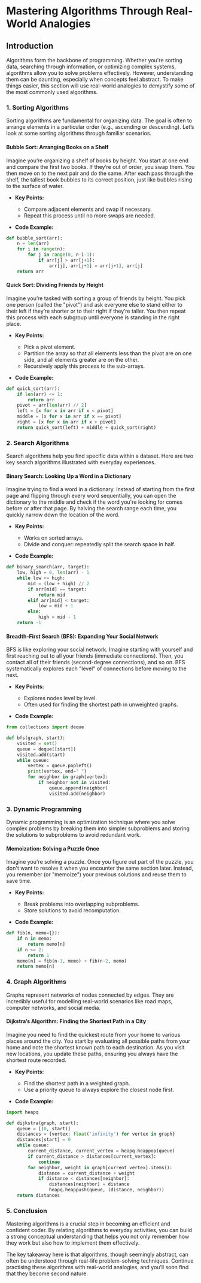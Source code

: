 # Mastering Algorithms Through Real-World Analogies

## **Introduction**

Algorithms form the backbone of programming. Whether you're sorting data, searching through information, or optimizing complex systems, algorithms allow you to solve problems effectively. However, understanding them can be daunting, especially when concepts feel abstract. To make things easier, this section will use real-world analogies to demystify some of the most commonly used algorithms.

### **1. Sorting Algorithms**

Sorting algorithms are fundamental for organizing data. The goal is often to arrange elements in a particular order (e.g., ascending or descending). Let’s look at some sorting algorithms through familiar scenarios.

#### **Bubble Sort**: Arranging Books on a Shelf

Imagine you’re organizing a shelf of books by height. You start at one end and compare the first two books. If they’re out of order, you swap them. You then move on to the next pair and do the same. After each pass through the shelf, the tallest book bubbles to its correct position, just like bubbles rising to the surface of water.

- **Key Points:**
  - Compare adjacent elements and swap if necessary.
  - Repeat this process until no more swaps are needed.

- **Code Example:**
```python
def bubble_sort(arr):
    n = len(arr)
    for i in range(n):
        for j in range(0, n-i-1):
            if arr[j] > arr[j+1]:
                arr[j], arr[j+1] = arr[j+1], arr[j]
    return arr
```

#### **Quick Sort**: Dividing Friends by Height

Imagine you’re tasked with sorting a group of friends by height. You pick one person (called the "pivot") and ask everyone else to stand either to their left if they’re shorter or to their right if they’re taller. You then repeat this process with each subgroup until everyone is standing in the right place.

- **Key Points:**
  - Pick a pivot element.
  - Partition the array so that all elements less than the pivot are on one side, and all elements greater are on the other.
  - Recursively apply this process to the sub-arrays.

- **Code Example:**
```python
def quick_sort(arr):
    if len(arr) <= 1:
        return arr
    pivot = arr[len(arr) // 2]
    left = [x for x in arr if x < pivot]
    middle = [x for x in arr if x == pivot]
    right = [x for x in arr if x > pivot]
    return quick_sort(left) + middle + quick_sort(right)
```


### **2. Search Algorithms**

Search algorithms help you find specific data within a dataset. Here are two key search algorithms illustrated with everyday experiences.

#### **Binary Search**: Looking Up a Word in a Dictionary

Imagine trying to find a word in a dictionary. Instead of starting from the first page and flipping through every word sequentially, you can open the dictionary to the middle and check if the word you're looking for comes before or after that page. By halving the search range each time, you quickly narrow down the location of the word.

- **Key Points:**
  - Works on sorted arrays.
  - Divide and conquer: repeatedly split the search space in half.

- **Code Example:**
```python
def binary_search(arr, target):
    low, high = 0, len(arr) - 1
    while low <= high:
        mid = (low + high) // 2
        if arr[mid] == target:
            return mid
        elif arr[mid] < target:
            low = mid + 1
        else:
            high = mid - 1
    return -1
```

#### **Breadth-First Search (BFS)**: Expanding Your Social Network

BFS is like exploring your social network. Imagine starting with yourself and first reaching out to all your friends (immediate connections). Then, you contact all of their friends (second-degree connections), and so on. BFS systematically explores each "level" of connections before moving to the next.

- **Key Points:**
  - Explores nodes level by level.
  - Often used for finding the shortest path in unweighted graphs.

- **Code Example:**
```python
from collections import deque

def bfs(graph, start):
    visited = set()
    queue = deque([start])
    visited.add(start)
    while queue:
        vertex = queue.popleft()
        print(vertex, end=" ")
        for neighbor in graph[vertex]:
            if neighbor not in visited:
                queue.append(neighbor)
                visited.add(neighbor)
```


### **3. Dynamic Programming**

Dynamic programming is an optimization technique where you solve complex problems by breaking them into simpler subproblems and storing the solutions to subproblems to avoid redundant work.

#### **Memoization**: Solving a Puzzle Once

Imagine you're solving a puzzle. Once you figure out part of the puzzle, you don't want to resolve it when you encounter the same section later. Instead, you remember (or "memoize") your previous solutions and reuse them to save time.

- **Key Points:**
  - Break problems into overlapping subproblems.
  - Store solutions to avoid recomputation.

- **Code Example:**
```python
def fib(n, memo={}):
    if n in memo:
        return memo[n]
    if n <= 2:
        return 1
    memo[n] = fib(n-1, memo) + fib(n-2, memo)
    return memo[n]
```


### **4. Graph Algorithms**

Graphs represent networks of nodes connected by edges. They are incredibly useful for modelling real-world scenarios like road maps, computer networks, and social media.

#### **Dijkstra’s Algorithm**: Finding the Shortest Path in a City

Imagine you need to find the quickest route from your home to various places around the city. You start by evaluating all possible paths from your home and note the shortest known path to each destination. As you visit new locations, you update these paths, ensuring you always have the shortest route recorded.

- **Key Points:**
  - Find the shortest path in a weighted graph.
  - Use a priority queue to always explore the closest node first.

- **Code Example:**
```python
import heapq

def dijkstra(graph, start):
    queue = [(0, start)]
    distances = {vertex: float('infinity') for vertex in graph}
    distances[start] = 0
    while queue:
        current_distance, current_vertex = heapq.heappop(queue)
        if current_distance > distances[current_vertex]:
            continue
        for neighbor, weight in graph[current_vertex].items():
            distance = current_distance + weight
            if distance < distances[neighbor]:
                distances[neighbor] = distance
                heapq.heappush(queue, (distance, neighbor))
    return distances
```


### **5. Conclusion**

Mastering algorithms is a crucial step in becoming an efficient and confident coder. By relating algorithms to everyday activities, you can build a strong conceptual understanding that helps you not only remember how they work but also how to implement them effectively.

The key takeaway here is that algorithms, though seemingly abstract, can often be understood through real-life problem-solving techniques. Continue practising these algorithms with real-world analogies, and you’ll soon find that they become second nature.
